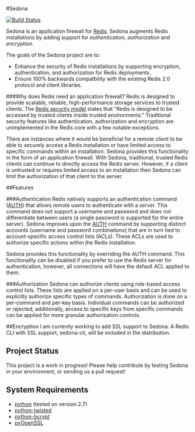 #Sedona

[![Build Status](https://travis-ci.org/urbanski/sedona.png?branch=master)](https://travis-ci.org/urbanski/sedona)

Sedona is an application firewall for [Redis](http://redis.io). Sedona augments Redis installations by adding support for *authentication*, *authorization* and *encryption*.

The goals of the Sedona project are to:

* Enhance the security of Redis installations by supporting encryption, authentication, and authorization for Redis deployments.
* Ensure 100% backwards compatbility with the existing Redis 2.0 protocol and client libraries.

###Why does Redis need an application firewall?
Redis is designed to provide scalable, reliable, high-performance storage services to trusted clients. The [Redis security model](http://redis.io/topics/security) states that "Redis is designed to be accessed by trusted clients inside trusted environments." Traditional security features like authentication, authorization and encryption are unimplemented in the Redis core with a few notable exceptions.

There are instances where it would be beneficial for a remote client to be able to securely access a Redis installation or have limited access to specific commands within an installation. Sedona provides this functionality in the form of an application firewall. With Sedona, traditional, trusted Redis clients can continue to directly access the Redis server. However, if a client is untrusted or requires limited access to an installation then Sedona can limit the authorization of that client to the server.

##Features

###Authentication
Redis natively supports an authentication command \([AUTH](http://redis.io/commands/auth)\) that allows remote users to authenticate with a server. This command does not support a username and password and does not differentiate between users (a single password is supported for the entire server). Sedona improves upon the [AUTH](http://redis.io/commands/auth) command by supporting distinct accounts (username and password combinations) that are in turn tied to account-specific access control lists (ACLs). These ACLs are used to authorize specific actions within the Redis installation.

Sedona provides this functionality by overriding the AUTH command. This functionality can be disabled if you prefer to use the Redis server for authentication, however, all connections will have the default ACL applied to them.

###Authorization
Sedona can authorize clients using role-based access control lists. These lists are applied on a per-user basis and can be used to explicitly authorize specific types of commands. Authorization is done on a per-command and per-key basis. Individual commands can be authorized or rejected, additionally, access to specific keys from specific commands can be applied for more granular authorization controls.

##Encryption
I am currently working to add SSL support to Sedona. A Redis CLI with SSL support, sedona-cli, will be included in the distribution.

## Project Status

This project is a work in progress! Please help contribute by testing Sedona in your environment, or sending us a pull request!

## System Requirements

* [python](http://www.python.org) (tested on version 2.7)
* [python-twisted](https://pypi.python.org/pypi/Twisted)
* [python-bcrypt](http://www.mindrot.org/projects/py-bcrypt/)
* [pyOpenSSL](https://pypi.python.org/pypi/pyOpenSSL)
